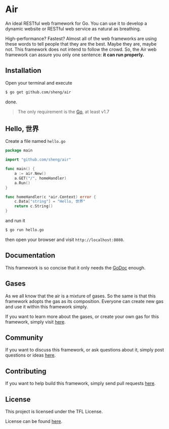 # Air

An ideal RESTful web framework for Go. You can use it to develop a dynamic website or RESTful web service as natural as breathing.

High-performance? Fastest? Almost all of the web frameworks are using these words to tell people that they are the best. Maybe they are, maybe not. This framework does not intend to follow the crowd. So, the Air web framework can assure you only one sentence: **it can run properly.**

## Installation

Open your terminal and execute

```bash
$ go get github.com/sheng/air
```

done.

> The only requirement is the [Go](https://golang.org/dl/), at least v1.7

## Hello, 世界

Create a file named `hello.go`

```go
package main

import "github.com/sheng/air"

func main() {
	a := air.New()
	a.GET("/", homeHandler)
	a.Run()
}

func homeHandler(c *air.Context) error {
	c.Data["string"] = "Hello, 世界"
	return c.String()
}
```

and run it

```bash
$ go run hello.go
```

then open your browser and visit `http://localhost:8080`.

## Documentation

This framework is so concise that it only needs the [GoDoc](https://godoc.org/github.com/sheng/air) enough.

## Gases

As we all know that the air is a mixture of gases. So the same is that this framework adopts the gas as its composition. Everyone can create new gas and use it within this framework simply.

If you want to learn more about the gases, or create your own gas for this framework, simply visit [here](gases).

## Community

If you want to discuss this framework, or ask questions about it, simply post questions or ideas [here](https://github.com/sheng/air/issues).

## Contributing

If you want to help build this framework, simply send pull requests [here](https://github.com/sheng/air/pulls).

## License

This project is licensed under the TFL License.

License can be found [here](LICENSE).
